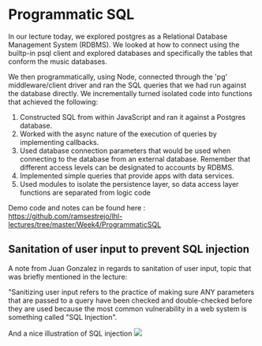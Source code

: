 
# Programmatic SQL
In our lecture today, we explored postgres as a Relational Database Management System (RDBMS). We looked at how to connect using the builtp-in psql client and explored databases and specifically the tables that conform the music databases.

We then programmatically, using Node, connected through the 'pg' middleware/client driver and ran the SQL queries that we had run against the database directly. We incrementally turned isolated code into functions that achieved the following:

1. Constructed SQL from within JavaScript and ran it against a Postgres database.
2. Worked with the async nature of the execution of queries by implementing callbacks.
3. Used database connection parameters that would be used when connecting to the database from an external database. Remember that different access levels can be designated to accounts by RDBMS.
4. Implemented simple queries that provide apps with data services.
5. Used modules to isolate the persistence layer, so data access layer functions are separated from logic code

Demo code and notes can be found here : https://github.com/ramsestrejo/lhl-lectures/tree/master/Week4/ProgrammaticSQL

## Sanitation of user input to prevent SQL injection

A note from Juan Gonzalez in regards to sanitation of user input, topic that was briefly mentioned in the lecture:

"Sanitizing user input refers to the practice of making sure ANY parameters that are passed to a query have been checked and double-checked before they are used because the most common vulnerability in a web system is something called "SQL Injection".

And a nice illustration of SQL injection 
<img src="https://csharpcorner-mindcrackerinc.netdna-ssl.com/forums/uploadfile/suthish_nair/07082016051954AM/Injection.PNG" />